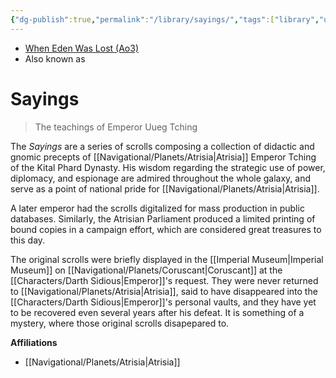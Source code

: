 ```yaml
---
{"dg-publish":true,"permalink":"/library/sayings/","tags":["library","unfinished"],"noteIcon":"saber1"}
---
```


- [When Eden Was Lost (Ao3)](https://archiveofourown.org/works/19334440/chapters/45992584)
- Also known as
# Sayings
>The teachings of Emperor Uueg Tching

The *Sayings* are a series of scrolls composing a collection of didactic and gnomic precepts of [[Navigational/Planets/Atrisia\|Atrisia]] Emperor Tching of the Kital Phard Dynasty. His wisdom regarding the strategic use of power, diplomacy, and espionage are admired throughout the whole galaxy, and serve as a point of national pride for [[Navigational/Planets/Atrisia\|Atrisia]]. 

A later emperor had the scrolls digitalized for mass production in public databases. Similarly, the Atrisian Parliament produced a limited printing of bound copies in a campaign effort, which are considered great treasures to this day. 

The original scrolls were briefly displayed in the [[Imperial Museum\|Imperial Museum]] on [[Navigational/Planets/Coruscant\|Coruscant]] at the [[Characters/Darth Sidious\|Emperor]]'s request. They were never returned to [[Navigational/Planets/Atrisia\|Atrisia]], said to have disappeared into the [[Characters/Darth Sidious\|Emperor]]'s personal vaults, and they have yet to be recovered even several years after his defeat. It is something of a mystery, where those original scrolls disapepared to. 

**Affiliations** 
- [[Navigational/Planets/Atrisia\|Atrisia]]